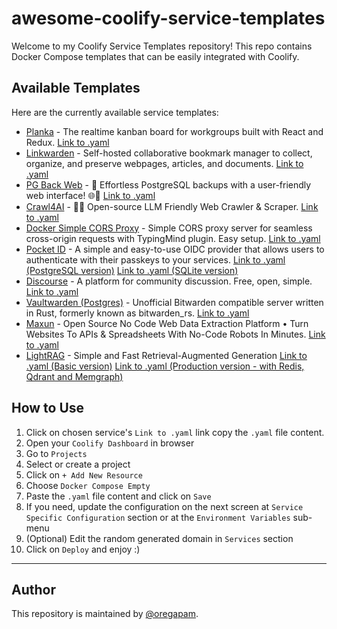 # awesome-coolify-service-templates

Welcome to my Coolify Service Templates repository! This repo contains Docker Compose templates that can be easily integrated with Coolify.

## Available Templates

Here are the currently available service templates:

- [Planka](https://github.com/plankanban/planka) - The realtime kanban board for workgroups built with React and Redux.
  [Link to .yaml](https://raw.githubusercontent.com/oregapam/awesome-coolify-service-templates/refs/heads/main/templates/compose/planka.yaml)
- [Linkwarden](https://github.com/linkwarden/linkwarden) - Self-hosted collaborative bookmark manager to collect, organize, and preserve webpages, articles, and documents.
  [Link to .yaml](https://raw.githubusercontent.com/oregapam/awesome-coolify-service-templates/refs/heads/main/templates/compose/linkwarden.yaml)
- [PG Back Web](https://github.com/eduardolat/pgbackweb) - 🐘 Effortless PostgreSQL backups with a user-friendly web interface! 🌐💾 
  [Link to .yaml](https://raw.githubusercontent.com/oregapam/awesome-coolify-service-templates/refs/heads/main/templates/compose/pgbackweb.yaml)
- [Crawl4AI](https://github.com/unclecode/crawl4ai) - 🚀🤖 Open-source LLM Friendly Web Crawler & Scraper. 
  [Link to .yaml](https://raw.githubusercontent.com/oregapam/awesome-coolify-service-templates/refs/heads/main/templates/compose/crawl4ai.yaml)
- [Docker Simple CORS Proxy](https://github.com/obeone/simple-cors-proxy) - Simple CORS proxy server for seamless cross-origin requests with TypingMind plugin. Easy setup. 
  [Link to .yaml](https://raw.githubusercontent.com/oregapam/awesome-coolify-service-templates/refs/heads/main/templates/compose/corsproxy.yaml)
- [Pocket ID](https://github.com/pocket-id/pocket-id) - A simple and easy-to-use OIDC provider that allows users to authenticate with their passkeys to your services. 
  [Link to .yaml (PostgreSQL version)](https://raw.githubusercontent.com/oregapam/awesome-coolify-service-templates/refs/heads/main/templates/compose/pocketid-pg.yaml)
  [Link to .yaml (SQLite version)](https://raw.githubusercontent.com/oregapam/awesome-coolify-service-templates/refs/heads/main/templates/compose/pocketid-sqlite.yaml)
- [Discourse](https://github.com/discourse/discourse) - A platform for community discussion. Free, open, simple. 
  [Link to .yaml](https://raw.githubusercontent.com/oregapam/awesome-coolify-service-templates/refs/heads/main/templates/compose/discourse.yaml)
- [Vaultwarden (Postgres)](https://github.com/dani-garcia/vaultwarden) - Unofficial Bitwarden compatible server written in Rust, formerly known as bitwarden_rs.
  [Link to .yaml](https://raw.githubusercontent.com/oregapam/awesome-coolify-service-templates/refs/heads/main/templates/compose/vaultwarden-pg.yaml)
- [Maxun](https://github.com/getmaxun/maxun) - Open Source No Code Web Data Extraction Platform • Turn Websites To APIs & Spreadsheets With No-Code Robots In Minutes.
  [Link to .yaml](https://raw.githubusercontent.com/oregapam/awesome-coolify-service-templates/refs/heads/main/templates/compose/maxun.yaml)
- [LightRAG](https://github.com/HKUDS/LightRAG) - Simple and Fast Retrieval-Augmented Generation 
  [Link to .yaml (Basic version)](https://raw.githubusercontent.com/oregapam/awesome-coolify-service-templates/refs/heads/main/templates/compose/lightrag-basic.yaml)
  [Link to .yaml (Production version - with Redis, Qdrant and Memgraph)](https://raw.githubusercontent.com/oregapam/awesome-coolify-service-templates/refs/heads/main/templates/compose/lightrag-production.yaml)


## How to Use

1. Click on chosen service's `Link to .yaml` link copy the `.yaml` file content.
2. Open your `Coolify Dashboard` in browser
3. Go to `Projects`
4. Select or create a project
5. Click on `+ Add New Resource`
6. Choose `Docker Compose Empty`
7. Paste the `.yaml` file content and click on `Save`
8. If you need, update the configuration on the next screen at `Service Specific Configuration` section or at the `Environment Variables` sub-menu
9. (Optional) Edit the random generated domain in `Services` section
10. Click on `Deploy` and enjoy :)

---

## Author

This repository is maintained by [@oregapam](https://github.com/oregapam).

